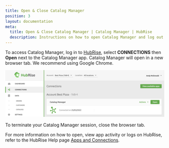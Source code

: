 ```yaml
---
title: Open & Close Catalog Manager
position: 3
layout: documentation
meta:
  title: Open & Close Catalog Manager | Catalog Manager | HubRise
  description: Instructions on how to open Catalog Manager and log out from it. Synchronise catalogs between your EPOS and your other apps.
---
```


To access Catalog Manager, log in to [HubRise](https://manager.hubrise.com), select **CONNECTIONS** then **Open** next to the Catalog Manager app. Catalog Manager will open in a new browser tab. We recommend using Google Chrome.

![Catalog Manager Connections](../images/008-en-2x-Connections-Catalog-Manager.png)

To terminate your Catalog Manager session, close the browser tab.

For more information on how to open, view app activity or logs on HubRise, refer to the HubRise Help page [Apps and Connections](https://www.hubrise.com/docs/connections).
